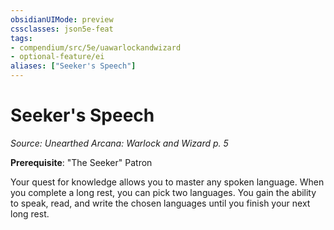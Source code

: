 ```yaml
---
obsidianUIMode: preview
cssclasses: json5e-feat
tags:
- compendium/src/5e/uawarlockandwizard
- optional-feature/ei
aliases: ["Seeker's Speech"]
---
```

# Seeker's Speech
*Source: Unearthed Arcana: Warlock and Wizard p. 5*  

**Prerequisite**: "The Seeker" Patron

Your quest for knowledge allows you to master any spoken language. When you complete a long rest, you can pick two languages. You gain the ability to speak, read, and write the chosen languages until you finish your next long rest.